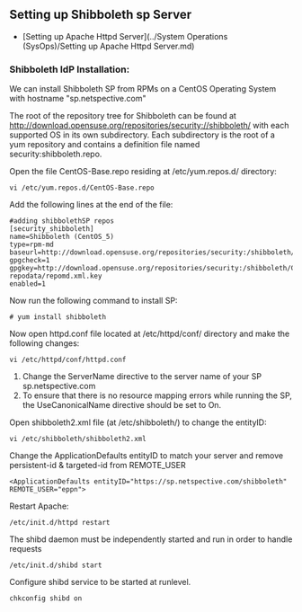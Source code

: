 ## Setting up Shibboleth sp Server

- [Setting up Apache Httpd Server](../System Operations \(SysOps\)/Setting up Apache Httpd Server.md)

### Shibboleth IdP Installation:

We can install Shibboleth SP from RPMs on a CentOS Operating System with hostname "sp.netspective.com"

The root of the repository tree for Shibboleth can be found at http://download.opensuse.org/repositories/security://shibboleth/ with each supported OS in its own subdirectory. Each subdirectory is the root of a yum repository and contains a definition file named security:shibboleth.repo.

Open the file CentOS-Base.repo residing at /etc/yum.repos.d/ directory:

	vi /etc/yum.repos.d/CentOS-Base.repo


Add the following lines at the end of the file:

	#adding shibbolethSP repos
	[security_shibboleth]
	name=Shibboleth (CentOS_5)
	type=rpm-md
	baseurl=http://download.opensuse.org/repositories/security:/shibboleth/CentOS_5/
	gpgcheck=1
	gpgkey=http://download.opensuse.org/repositories/security:/shibboleth/CentOS_5/
	repodata/repomd.xml.key
	enabled=1

Now run the following command to install SP:

	# yum install shibboleth

Now open httpd.conf file located at /etc/httpd/conf/ directory and make the following changes:

	vi /etc/httpd/conf/httpd.conf

1. Change the ServerName directive to the server name of your SP sp.netspective.com
1. To ensure that there is no resource mapping errors while running the SP, the UseCanonicalName directive should be set to On.


Open shibboleth2.xml file (at /etc/shibboleth/) to change the entityID:

	vi /etc/shibboleth/shibboleth2.xml

Change the ApplicationDefaults entityID to match your server and remove persistent-id & targeted-id from REMOTE_USER

	<ApplicationDefaults entityID="https://sp.netspective.com/shibboleth" REMOTE_USER="eppn">

Restart Apache:

	/etc/init.d/httpd restart

The shibd daemon must be independently started and run in order to handle requests

	/etc/init.d/shibd start

Configure shibd service to be started at runlevel.

	chkconfig shibd on



